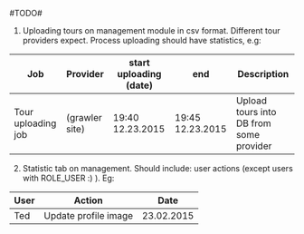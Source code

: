#TODO#

1. Uploading tours on management module in csv format. Different tour providers expect. Process uploading should have statistics, e.g:

Job | Provider | start uploading (date) | end | Description
--- | -------- | ---------------------- | --- | -----------
Tour uploading job | (grawler site) | 19:40 12.23.2015 | 19:45 12.23.2015 | Upload tours into DB from some provider

2. Statistic tab on management. Should include: user actions (except users with ROLE_USER :) ). Eg:

User | Action | Date
---- | ------ | ----
Ted  | Update profile image | 23.02.2015
